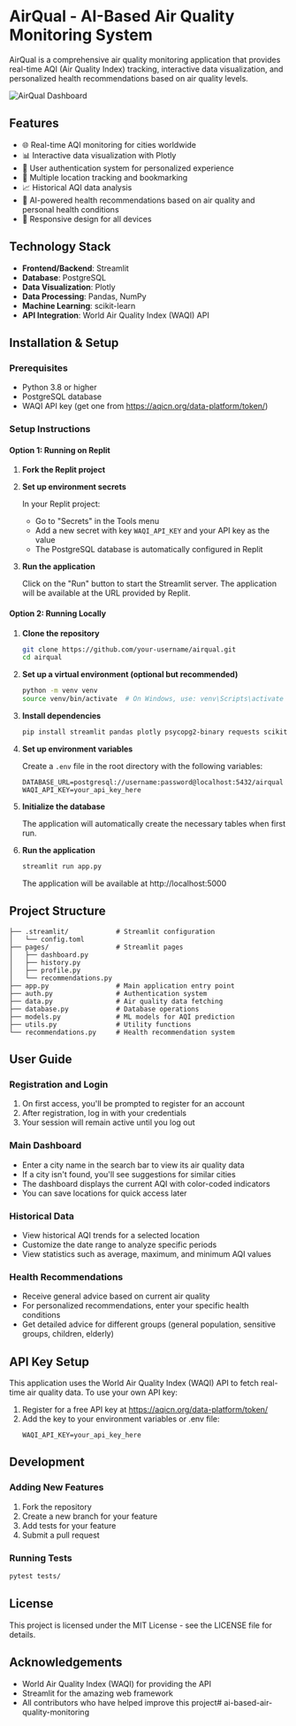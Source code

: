 # AirQual - AI-Based Air Quality Monitoring System

AirQual is a comprehensive air quality monitoring application that provides real-time AQI (Air Quality Index) tracking, interactive data visualization, and personalized health recommendations based on air quality levels.

![AirQual Dashboard](https://cdn-icons-png.flaticon.com/512/4107/4107793.png)

## Features

- 🌐 Real-time AQI monitoring for cities worldwide
- 📊 Interactive data visualization with Plotly
- 👤 User authentication system for personalized experience
- 📍 Multiple location tracking and bookmarking
- 📈 Historical AQI data analysis
- 🧠 AI-powered health recommendations based on air quality and personal health conditions
- 📱 Responsive design for all devices

## Technology Stack

- **Frontend/Backend**: Streamlit
- **Database**: PostgreSQL
- **Data Visualization**: Plotly
- **Data Processing**: Pandas, NumPy
- **Machine Learning**: scikit-learn
- **API Integration**: World Air Quality Index (WAQI) API

## Installation & Setup

### Prerequisites

- Python 3.8 or higher
- PostgreSQL database
- WAQI API key (get one from https://aqicn.org/data-platform/token/)

### Setup Instructions

#### Option 1: Running on Replit

1. **Fork the Replit project**

2. **Set up environment secrets**

   In your Replit project:
   - Go to "Secrets" in the Tools menu
   - Add a new secret with key `WAQI_API_KEY` and your API key as the value
   - The PostgreSQL database is automatically configured in Replit

3. **Run the application**

   Click on the "Run" button to start the Streamlit server.
   The application will be available at the URL provided by Replit.

#### Option 2: Running Locally

1. **Clone the repository**

   ```bash
   git clone https://github.com/your-username/airqual.git
   cd airqual
   ```

2. **Set up a virtual environment (optional but recommended)**

   ```bash
   python -m venv venv
   source venv/bin/activate  # On Windows, use: venv\Scripts\activate
   ```

3. **Install dependencies**

   ```bash
   pip install streamlit pandas plotly psycopg2-binary requests scikit-learn python-dotenv trafilatura
   ```

4. **Set up environment variables**

   Create a `.env` file in the root directory with the following variables:

   ```
   DATABASE_URL=postgresql://username:password@localhost:5432/airqual
   WAQI_API_KEY=your_api_key_here
   ```

5. **Initialize the database**

   The application will automatically create the necessary tables when first run.

6. **Run the application**

   ```bash
   streamlit run app.py
   ```

   The application will be available at http://localhost:5000

## Project Structure

```
├── .streamlit/            # Streamlit configuration
│   └── config.toml
├── pages/                 # Streamlit pages
│   ├── dashboard.py
│   ├── history.py
│   ├── profile.py
│   └── recommendations.py
├── app.py                 # Main application entry point
├── auth.py                # Authentication system
├── data.py                # Air quality data fetching
├── database.py            # Database operations
├── models.py              # ML models for AQI prediction
├── utils.py               # Utility functions
└── recommendations.py     # Health recommendation system
```

## User Guide

### Registration and Login

1. On first access, you'll be prompted to register for an account
2. After registration, log in with your credentials
3. Your session will remain active until you log out

### Main Dashboard

- Enter a city name in the search bar to view its air quality data
- If a city isn't found, you'll see suggestions for similar cities
- The dashboard displays the current AQI with color-coded indicators
- You can save locations for quick access later

### Historical Data

- View historical AQI trends for a selected location
- Customize the date range to analyze specific periods
- View statistics such as average, maximum, and minimum AQI values

### Health Recommendations

- Receive general advice based on current air quality
- For personalized recommendations, enter your specific health conditions
- Get detailed advice for different groups (general population, sensitive groups, children, elderly)

## API Key Setup

This application uses the World Air Quality Index (WAQI) API to fetch real-time air quality data. To use your own API key:

1. Register for a free API key at https://aqicn.org/data-platform/token/
2. Add the key to your environment variables or .env file:
   ```
   WAQI_API_KEY=your_api_key_here
   ```

## Development

### Adding New Features

1. Fork the repository
2. Create a new branch for your feature
3. Add tests for your feature
4. Submit a pull request

### Running Tests

```bash
pytest tests/
```

## License

This project is licensed under the MIT License - see the LICENSE file for details.

## Acknowledgements

- World Air Quality Index (WAQI) for providing the API
- Streamlit for the amazing web framework
- All contributors who have helped improve this project# ai-based-air-quality-monitoring
